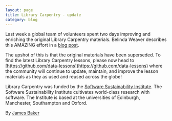 ```yaml
---
layout: page
title: Library Carpentry - update
category: blog
---
```


Last week a global team of volunteers spent two days improving and enriching the original Library Carpentry materials. Belinda Weaver describes this AMAZING effort in a [blog post](http://software-carpentry.org/blog/2016/06/LibrarCarpentrysprint.html).

The upshot of this is that the original materials have been superseded. To find the latest Library Carpentry lessons, please now head to [https://github.com/data-lessons](https://github.com/data-lessons) where the community will continue to update, maintain, and improve the lesson materials as they as used and reused across the globe!

Library Carpentry was funded by the [Software Sustainability Institute](http://software.ac.uk/). The Software Sustainability Institute cultivates world-class research with software. The Institute is based at the universities of Edinburgh, Manchester, Southampton and Oxford.

By [James Baker](drjwbaker)

